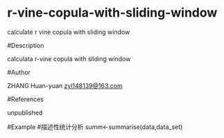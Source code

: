 # r-vine-copula-with-sliding-window

calculate r vine copula with sliding window

#Description

calculata r-vine copula with sliding window 

#Author

ZHANG Huan-yuan
<zyl148139@163.com>

#References

unpublished

#Example
#描述性统计分析
summ<-summarise(data,data_set)
